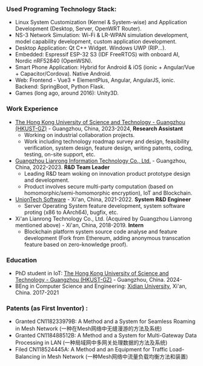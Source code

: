 ### Used Programing Technology Stack:
- Linux System Customization (Kernel & System-wise) and Application Development (Desktop, Server, OpenWRT Router). 
- NS-3 Network Simulation: Wi-Fi & LR-WPAN simulation development, model capability development, custom application development. 
- Desktop Application: Qt C++ Widget. Windows UWP (RIP...).
- Embedded: Espressif ESP-32 S3 (IDF FreeRTOS) with onboard AI, Nordic nRF52840 (OpenWSN).
- Smart Phone Application: Hybrid for Android & iOS (ionic + Angular/Vue + Capacitor/Cordova). Native Android.
- Web: Frontend - Vue3 + ElementPlus, Angular, AngularJS, ionic. Backend: SpringBoot, Python Flask.
- Games (long ago, around 2016): Unity3D.

### Work Experience
- [The Hong Kong University of Science and Technology - Guangzhou (HKUST-GZ)](https://www.hkust-gz.edu.cn/) - Guangzhou, China, 2023-2024, **Research Assistant**
  - Working on industrial collaboration projects.
  - Work including technology roadmap survey and design, feasibility verification, system design, feature design, writing patents, coding, testing, on-site support, etc. 
- [Guangzhou Lianrong Information Technology Co., Ltd.](https://www.lianronginfo.com/) - Guangzhou, China, 2022-2023. **R&D Team Leader**
  - Leading R&D team woking on innovation product prototype design and development.
  - Product involves secure multi-party computation (based on homomorphic/semi-homomorphic encryption), IoT and Blockchain.
- [UnionTech Software](https://uos.uniontech.com/About.html) - Xi'an, China, 2021-2022. **System R&D Engineer**
  - Server Operating System feature development, system software proting (x86 to AArch64), bugfix, etc.
- Xi'an Lianrong Technology Co., Ltd. (Acquired by Guangzhou Lianrong mentioned above) - Xi'an, China, 2018-2019. **Intern**
  - Blockchain platform system source code analyse and feature development (Fork from Ethereum, adding anonymous transcation feature based on zero-knowledge proof).

### Education
- PhD student in IoT: [The Hong Kong University of Science and Technology - Guangzhou (HKUST-GZ)](https://www.hkust-gz.edu.cn/) - Guangzhou, China. 2024-
- BEng in Computer Science and Engineering: [Xidian University](https://en.xidian.edu.cn/), Xi'an, China. 2017-2021

### Patents (as First Inventor) :
- Granted CN118233979B: A Method and a System for Seamless Roaming in Mesh Network (一种在Mesh网络中无缝漫游的方法及系统)
- Granted CN118488512B: A Method and a System for Multi-Gateway Data Processing in LAN (一种局域网中多网关处理数据的方法及系统)
- Filed CN118524445A: A Method and an Equipment for Traffic Load-Balancing in Mesh Network (一种Mesh网络中流量负载均衡方法和装置)
